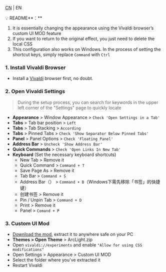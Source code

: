 [CN](doc_将Vivaldi配置成Arc.md) | EN


<aside>
💡 README**：**

1. It is essentially changing the appearance using the Vivaldi browser’s custom UI MOD feature
2. If you want to return to the original effect, you just need to delete the local CSS
3. This configuration also works on Windows. In the process of setting the shortcut keys, simply replace `Command` with `Ctrl`
</aside>

### 1. Install Vivaldi Browser

- Install a [Vivaldi](https://vivaldi.com) browser first, no doubt.

### 2. Open Vivaldi Settings

> During the setup process, you can search for keywords in the upper left corner of the "Settings" page to quickly locate

- **Appearance** > Window Appearance > `Check 'Open Settings in a Tab'`
- **Tabs** > Tab bar position > `Left`
- **Tabs** > Tab Stacking > `According`
- **Tabs** > Pinned Tabs > `Check 'Show Separator Below Pinned Tabs'`
- **Panel** > Panel Options > `Check 'Floating Panel'`
- **Address Bar** > `Uncheck 'Show Address Bar'`
- **Quick Commands** > `Check 'Open Links In New Tab'`
- **Keyboard** (Set the necessary keyboard shortcuts)
    - New Tab > Remove it
    - Quick Command > `Command + T`
    - Save Page As > Remove it
    - Tab Bar > `Command + S`
    - Address Bar（） > `Command + B`（Windows下需先移除「书签」的快捷键）
    - 创建书签 > Remove it
    - Pin / Unpin Tab > `Command + D`
    - Print > Remove it
    - Panel > `Comand + P`

### 3. Custom UI Mod

- [Download the mod](https://github.com/tovifun/VivalArc/archive/refs/heads/main.zip), extract it to anywhere safe on your PC
- **Themes > Open Theme** >  ArcLight.zip
- Open `vivaldi://experiments` and enable `"Allow for using CSS modifications"`
- Open Settings > Appearance > Custom UI MOD
- Select the folder where you've extracted it
- Restart Vivaldi